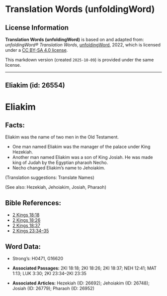 # Translation Words (unfoldingWord)

## License Information

**Translation Words (unfoldingWord)** is based on and adapted from: _unfoldingWord® Translation Words_, [unfoldingWord](https://unfoldingword.org/utw), 2022, which is licensed under a [CC BY-SA 4.0 license](https://creativecommons.org/licenses/by-sa/4.0/legalcode.en).

This markdown version (created `2025-10-09`) is provided under the same license.



--------------------------------

## Eliakim (id: 26554)

Eliakim
=======

Facts:
------

Eliakim was the name of two men in the Old Testament.

* One man named Eliakim was the manager of the palace under King Hezekiah.
* Another man named Eliakim was a son of King Josiah. He was made king of Judah by the Egyptian pharaoh Necho.
* Necho changed Eliakim’s name to Jehoiakim.

(Translation suggestions: Translate Names)

(See also: Hezekiah, Jehoiakim, Josiah, Pharaoh)

Bible References:
-----------------

* [2 Kings 18:18](https://ref.ly/2Kgs18:18)
* [2 Kings 18:26](https://ref.ly/2Kgs18:26)
* [2 Kings 18:37](https://ref.ly/2Kgs18:37)
* [2 Kings 23:34–35](https://ref.ly/2Kgs23:34-2Kgs23:35)

Word Data:
----------

* Strong’s: H0471, G16620

* **Associated Passages:** 2KI 18:18; 2KI 18:26; 2KI 18:37; NEH 12:41; MAT 1:13; LUK 3:30; 2KI 23:34–2KI 23:35
* **Associated Articles:** Hezekiah (ID: 26692); Jehoiakim (ID: 26748); Josiah (ID: 26779); Pharaoh (ID: 26952)


